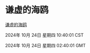 # 谦虚的海鸥
[谦虚的海鸥](http://219.139.199.238:56308/qxdho/course/base/hotlink/index.php)

2024年 10月 24日 星期四 10:40:01 CST

2024年 10月 24日 星期四 02:40:01 GMT
